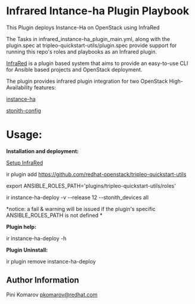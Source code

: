 Infrared Intance-ha Plugin Playbook
====================================

This Plugin deploys Instance-Ha on OpenStack using InfraRed

The Tasks in infrared_instance-ha_plugin_main.yml, along with the
plugin.spec at tripleo-quickstart-utils/plugin.spec provide support
for running this repo's roles and playbooks as an Infrared plugin.

[InfraRed](http://infrared.readthedocs.io/en/stable/) is a plugin based system
 that aims to provide an easy-to-use CLI for Ansible based projects and 
 OpenStack deployment.

The plugin provides infrared plugin integration for 
two OpenStack High-Availability features:  

 [instance-ha](https://github.com/redhat-openstack/tripleo-quickstart-utils/tree/master/roles/instance-ha)

 [stonith-config](https://github.com/redhat-openstack/tripleo-quickstart-utils/tree/master/roles/stonith-config)

Usage: 
=====

**Installation and deployment:**

[Setup InfraRed](http://infrared.readthedocs.io/en/stable/bootstrap.html)

ir plugin add https://github.com/redhat-openstack/tripleo-quickstart-utils

export ANSIBLE_ROLES_PATH='plugins/tripleo-quickstart-utils/roles'

ir instance-ha-deploy -v --release 12 --stonith_devices all

*notice: a fail & warning will be issued if the plugin's specific ANSIBLE_ROLES_PATH is not defined *


**Plugin help:**

ir instance-ha-deploy -h


**Plugin Uninstall:**

ir plugin remove instance-ha-deploy




Author Information
------------------

Pini Komarov pkomarov@redhat.com